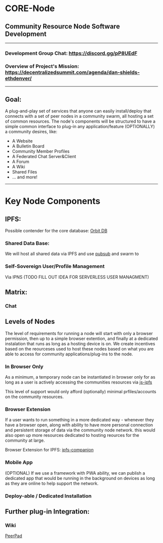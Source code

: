 # CORE-Node
## Community Resource Node Software Development
---
### Development Group Chat: https://discord.gg/pP8UEdF
### Overview of Project's Mission: https://decentralizedsummit.com/agenda/dan-shields-ethdenver/
---
## Goal:
A plug-and-play set of services that anyone can easily install/deploy that connects with a set of peer nodes in a community swarm, all hosting a set of common resources. The node's components will be structured to have a simple common interface to plug-in any application/feature (OPTIONALLY) a community desires, like:
- A Website
- A Bulletin Board
- Community Member Profiles
- A Federated Chat Server&Client
- A Forum
- A Wiki
- Shared Files
- ... and more!
---
# Key Node Components

## IPFS:

Possible contender for the core database: [Orbit DB](https://github.com/orbitdb/orbit-db)

### Shared Data Base:

We will host all shared data via IPFS and use [pubsub](https://github.com/ipfs/go-ipfs/blob/master/core/commands/pubsub.go#L23) and swarm to

### Self-Sovereign User/Profile Management

Via IPNS (TODO FILL OUT IDEA FOR SERVERLESS USER MANAGMENT)


## Matrix:

### Chat

## Levels of Nodes

The level of requirements for running a node will start with only a browser permission, then up to a simple browser extention, and finally at a dedicated instalation that runs as long as a hosting device is on. We create incentives based on the reourceses used to host these nodes based on what you are able to access for community applications/plug-ins to the node.  

### In Browser Only

As a minimum, a temporary node can be instantiated in browser only for as long as a user is actively accessing the communities resources via [js-ipfs](https://github.com/ipfs/js-ipfs)

This level of support would only afford (optionally) minimal prfiles/accounts on the community resources.

### Browser Extension

If a user wants to run something in a more dedicated way - whenever they have a browser open, along with ability to have more personal connection and persistent storage of data via the  community node network. this would also open up more resources dedicated to hosting reources for the community at large.

Browser Extension for IPFS: [ipfs-companion](https://github.com/ipfs-shipyard/ipfs-companion)


### Mobile App

(OPTIONAL) If we use a framework with PWA ability, we can publish a dedicated app that would be running in the background on devices as long as they are online to help support the network.

### Deploy-able / Dedicated Installation


## Further plug-in Integration:

### Wiki
[PeerPad](https://github.com/ipfs-shipyard/peer-pad)
